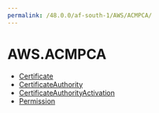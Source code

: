 ```yaml
---
permalink: /48.0.0/af-south-1/AWS/ACMPCA/
---
```


# AWS.ACMPCA



* [Certificate](Certificate.md)
* [CertificateAuthority](CertificateAuthority.md)
* [CertificateAuthorityActivation](CertificateAuthorityActivation.md)
* [Permission](Permission.md)